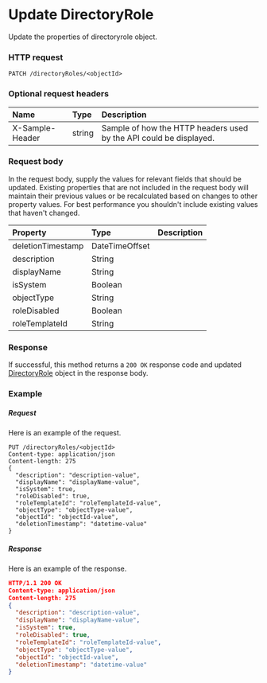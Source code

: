 # Update DirectoryRole

Update the properties of directoryrole object.
### HTTP request
```http
PATCH /directoryRoles/<objectId>
```
### Optional request headers
| Name       | Type | Description|
|:-----------|:------|:----------|
| X-Sample-Header  | string  | Sample of how the HTTP headers used by the API could be displayed.|

### Request body
In the request body, supply the values for relevant fields that should be updated. Existing properties that are not included in the request body will maintain their previous values or be recalculated based on changes to other property values. For best performance you shouldn't include existing values that haven't changed.

| Property	   | Type	|Description|
|:---------------|:--------|:----------|
|deletionTimestamp|DateTimeOffset||
|description|String||
|displayName|String||
|isSystem|Boolean||
|objectType|String||
|roleDisabled|Boolean||
|roleTemplateId|String||

### Response
If successful, this method returns a `200 OK` response code and updated [DirectoryRole](../resources/directoryrole.md) object in the response body.
### Example
##### Request
Here is an example of the request.
```http
PUT /directoryRoles/<objectId>
Content-type: application/json
Content-length: 275
{
  "description": "description-value",
  "displayName": "displayName-value",
  "isSystem": true,
  "roleDisabled": true,
  "roleTemplateId": "roleTemplateId-value",
  "objectType": "objectType-value",
  "objectId": "objectId-value",
  "deletionTimestamp": "datetime-value"
}
```
##### Response
Here is an example of the response.
```json
HTTP/1.1 200 OK
Content-type: application/json
Content-length: 275
{
  "description": "description-value",
  "displayName": "displayName-value",
  "isSystem": true,
  "roleDisabled": true,
  "roleTemplateId": "roleTemplateId-value",
  "objectType": "objectType-value",
  "objectId": "objectId-value",
  "deletionTimestamp": "datetime-value"
}
```

<!-- uuid: 90fe5f49-ac3e-4aed-865c-ff65b978e909
2015-10-09 18:21:33 UTC -->